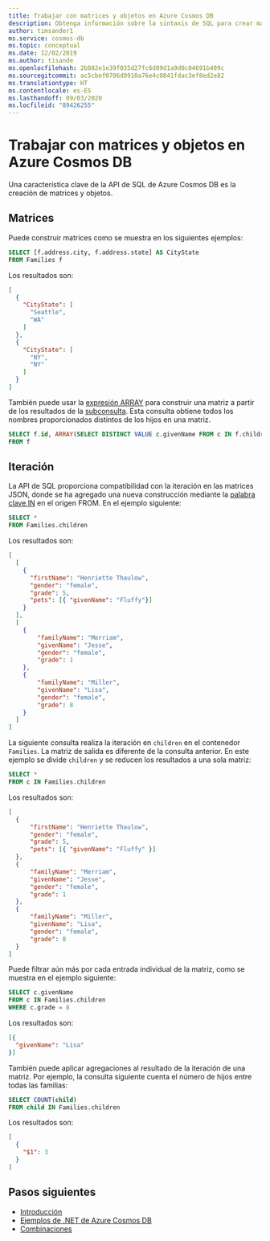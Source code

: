 ```yaml
---
title: Trabajar con matrices y objetos en Azure Cosmos DB
description: Obtenga información sobre la sintaxis de SQL para crear matrices y objetos en Azure Cosmos DB. En este artículo también se proporcionan algunos ejemplos para realizar operaciones en objetos de matriz.
author: timsander1
ms.service: cosmos-db
ms.topic: conceptual
ms.date: 12/02/2019
ms.author: tisande
ms.openlocfilehash: 2b882e1e39f035d27fc6d09d1a9d0c04691b499c
ms.sourcegitcommit: ac5cbef0706d9910a76e4c0841fdac3ef8ed2e82
ms.translationtype: HT
ms.contentlocale: es-ES
ms.lasthandoff: 09/03/2020
ms.locfileid: "89426255"
---
```

# <a name="working-with-arrays-and-objects-in-azure-cosmos-db"></a>Trabajar con matrices y objetos en Azure Cosmos DB

Una característica clave de la API de SQL de Azure Cosmos DB es la creación de matrices y objetos.

## <a name="arrays"></a>Matrices

Puede construir matrices como se muestra en los siguientes ejemplos:

```sql
SELECT [f.address.city, f.address.state] AS CityState
FROM Families f
```

Los resultados son:

```json
[
  {
    "CityState": [
      "Seattle",
      "WA"
    ]
  },
  {
    "CityState": [
      "NY", 
      "NY"
    ]
  }
]
```

También puede usar la [expresión ARRAY](sql-query-subquery.md#array-expression) para construir una matriz a partir de los resultados de la [subconsulta](sql-query-subquery.md). Esta consulta obtiene todos los nombres proporcionados distintos de los hijos en una matriz.

```sql
SELECT f.id, ARRAY(SELECT DISTINCT VALUE c.givenName FROM c IN f.children) as ChildNames
FROM f
```

## <a name="iteration"></a><a id="Iteration"></a>Iteración

La API de SQL proporciona compatibilidad con la iteración en las matrices JSON, donde se ha agregado una nueva construcción mediante la [palabra clave IN](sql-query-keywords.md#in) en el origen FROM. En el ejemplo siguiente:

```sql
SELECT *
FROM Families.children
```

Los resultados son:

```json
[
  [
    {
      "firstName": "Henriette Thaulow",
      "gender": "female",
      "grade": 5,
      "pets": [{ "givenName": "Fluffy"}]
    }
  ], 
  [
    {
        "familyName": "Merriam",
        "givenName": "Jesse",
        "gender": "female",
        "grade": 1
    }, 
    {
        "familyName": "Miller",
        "givenName": "Lisa",
        "gender": "female",
        "grade": 8
    }
  ]
]
```

La siguiente consulta realiza la iteración en `children` en el contenedor `Families`. La matriz de salida es diferente de la consulta anterior. En este ejemplo se divide `children` y se reducen los resultados a una sola matriz:  

```sql
SELECT *
FROM c IN Families.children
```

Los resultados son:

```json
[
  {
      "firstName": "Henriette Thaulow",
      "gender": "female",
      "grade": 5,
      "pets": [{ "givenName": "Fluffy" }]
  },
  {
      "familyName": "Merriam",
      "givenName": "Jesse",
      "gender": "female",
      "grade": 1
  },
  {
      "familyName": "Miller",
      "givenName": "Lisa",
      "gender": "female",
      "grade": 8
  }
]
```

Puede filtrar aún más por cada entrada individual de la matriz, como se muestra en el ejemplo siguiente:

```sql
SELECT c.givenName
FROM c IN Families.children
WHERE c.grade = 8
```

Los resultados son:

```json
[{
  "givenName": "Lisa"
}]
```

También puede aplicar agregaciones al resultado de la iteración de una matriz. Por ejemplo, la consulta siguiente cuenta el número de hijos entre todas las familias:

```sql
SELECT COUNT(child)
FROM child IN Families.children
```

Los resultados son:

```json
[
  {
    "$1": 3
  }
]
```

## <a name="next-steps"></a>Pasos siguientes

- [Introducción](sql-query-getting-started.md)
- [Ejemplos de .NET de Azure Cosmos DB](https://github.com/Azure/azure-cosmos-dotnet-v3)
- [Combinaciones](sql-query-join.md)
